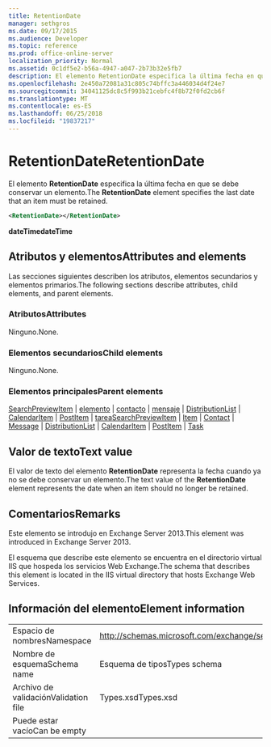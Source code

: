```yaml
---
title: RetentionDate
manager: sethgros
ms.date: 09/17/2015
ms.audience: Developer
ms.topic: reference
ms.prod: office-online-server
localization_priority: Normal
ms.assetid: 0c1df5e2-b56a-4947-a047-2b73b32e5fb7
description: El elemento RetentionDate especifica la última fecha en que se debe conservar un elemento.
ms.openlocfilehash: 2e450a72081a31c805c74bffc3a446034d4f24e7
ms.sourcegitcommit: 34041125dc8c5f993b21cebfc4f8b72f0fd2cb6f
ms.translationtype: MT
ms.contentlocale: es-ES
ms.lasthandoff: 06/25/2018
ms.locfileid: "19837217"
---
```

# <a name="retentiondate"></a><span data-ttu-id="28040-103">RetentionDate</span><span class="sxs-lookup"><span data-stu-id="28040-103">RetentionDate</span></span>

<span data-ttu-id="28040-104">El elemento **RetentionDate** especifica la última fecha en que se debe conservar un elemento.</span><span class="sxs-lookup"><span data-stu-id="28040-104">The **RetentionDate** element specifies the last date that an item must be retained.</span></span> 
  
```XML
<RetentionDate></RetentionDate>
```

 <span data-ttu-id="28040-105">**dateTime**</span><span class="sxs-lookup"><span data-stu-id="28040-105">**dateTime**</span></span>
## <a name="attributes-and-elements"></a><span data-ttu-id="28040-106">Atributos y elementos</span><span class="sxs-lookup"><span data-stu-id="28040-106">Attributes and elements</span></span>

<span data-ttu-id="28040-107">Las secciones siguientes describen los atributos, elementos secundarios y elementos primarios.</span><span class="sxs-lookup"><span data-stu-id="28040-107">The following sections describe attributes, child elements, and parent elements.</span></span>
  
### <a name="attributes"></a><span data-ttu-id="28040-108">Atributos</span><span class="sxs-lookup"><span data-stu-id="28040-108">Attributes</span></span>

<span data-ttu-id="28040-109">Ninguno.</span><span class="sxs-lookup"><span data-stu-id="28040-109">None.</span></span>
  
### <a name="child-elements"></a><span data-ttu-id="28040-110">Elementos secundarios</span><span class="sxs-lookup"><span data-stu-id="28040-110">Child elements</span></span>

<span data-ttu-id="28040-111">Ninguno.</span><span class="sxs-lookup"><span data-stu-id="28040-111">None.</span></span>
  
### <a name="parent-elements"></a><span data-ttu-id="28040-112">Elementos principales</span><span class="sxs-lookup"><span data-stu-id="28040-112">Parent elements</span></span>

<span data-ttu-id="28040-113">[SearchPreviewItem](searchpreviewitem.md) | [elemento](item.md) | [contacto](contact.md) | [mensaje](message-ex15websvcsotherref.md) | [DistributionList](distributionlist.md) | [CalendarItem](calendaritem.md) | [PostItem](postitem.md) | [tarea](task.md)</span><span class="sxs-lookup"><span data-stu-id="28040-113">[SearchPreviewItem](searchpreviewitem.md) | [Item](item.md) | [Contact](contact.md) | [Message](message-ex15websvcsotherref.md) | [DistributionList](distributionlist.md) | [CalendarItem](calendaritem.md) | [PostItem](postitem.md) | [Task](task.md)</span></span>
  
## <a name="text-value"></a><span data-ttu-id="28040-114">Valor de texto</span><span class="sxs-lookup"><span data-stu-id="28040-114">Text value</span></span>

<span data-ttu-id="28040-115">El valor de texto del elemento **RetentionDate** representa la fecha cuando ya no se debe conservar un elemento.</span><span class="sxs-lookup"><span data-stu-id="28040-115">The text value of the **RetentionDate** element represents the date when an item should no longer be retained.</span></span> 
  
## <a name="remarks"></a><span data-ttu-id="28040-116">Comentarios</span><span class="sxs-lookup"><span data-stu-id="28040-116">Remarks</span></span>

<span data-ttu-id="28040-117">Este elemento se introdujo en Exchange Server 2013.</span><span class="sxs-lookup"><span data-stu-id="28040-117">This element was introduced in Exchange Server 2013.</span></span>
  
<span data-ttu-id="28040-118">El esquema que describe este elemento se encuentra en el directorio virtual IIS que hospeda los servicios Web Exchange.</span><span class="sxs-lookup"><span data-stu-id="28040-118">The schema that describes this element is located in the IIS virtual directory that hosts Exchange Web Services.</span></span>
  
## <a name="element-information"></a><span data-ttu-id="28040-119">Información del elemento</span><span class="sxs-lookup"><span data-stu-id="28040-119">Element information</span></span>

|||
|:-----|:-----|
|<span data-ttu-id="28040-120">Espacio de nombres</span><span class="sxs-lookup"><span data-stu-id="28040-120">Namespace</span></span>  <br/> |http://schemas.microsoft.com/exchange/services/2006/types  <br/> |
|<span data-ttu-id="28040-121">Nombre de esquema</span><span class="sxs-lookup"><span data-stu-id="28040-121">Schema name</span></span>  <br/> |<span data-ttu-id="28040-122">Esquema de tipos</span><span class="sxs-lookup"><span data-stu-id="28040-122">Types schema</span></span>  <br/> |
|<span data-ttu-id="28040-123">Archivo de validación</span><span class="sxs-lookup"><span data-stu-id="28040-123">Validation file</span></span>  <br/> |<span data-ttu-id="28040-124">Types.xsd</span><span class="sxs-lookup"><span data-stu-id="28040-124">Types.xsd</span></span>  <br/> |
|<span data-ttu-id="28040-125">Puede estar vacío</span><span class="sxs-lookup"><span data-stu-id="28040-125">Can be empty</span></span>  <br/> ||
   

